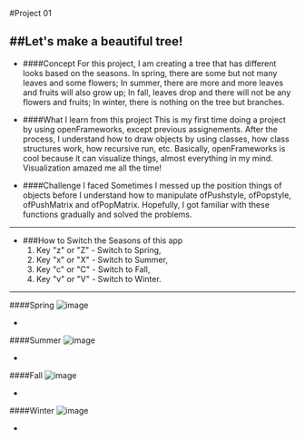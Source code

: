 #Project 01

##Let's make a beautiful tree!
-----
* ####Concept
For this project, I am creating a tree that has different looks based on the seasons. In spring, there are some but not many leaves and some flowers; In summer, there are more and more leaves and fruits will also grow up; In fall, leaves drop and there will not be any flowers and fruits; In winter, there is nothing on the tree but branches.

* ####What I learn from this project
This is my first time doing a project by using openFrameworks, except previous assignements. After the process, I understand how to draw objects by using classes, how class structures work, how recursive run, etc. Basically, openFrameworks is cool because it can visualize things, almost everything in my mind. Visualization amazed me all the time!

* ####Challenge I faced
Sometimes I messed up the position things of objects before I understand how to manipulate ofPushstyle, ofPopstyle, ofPushMatrix and ofPopMatrix. Hopefully, I got familiar with these functions gradually and solved the problems.

-----
* ###How to Switch the Seasons of this app
	1. Key "z" or "Z" - Switch to Spring,
	2. Key "x" or "X" - Switch to Summer,
	3. Key "c" or "C" - Switch to Fall,
	4. Key "v" or "V" - Switch to Winter.
	
-----
####Spring
![image](https://raw.githubusercontent.com/hungk901/CreativeCoding_oF_F15_KuoJui_Hung/master/Project01/screenshots/01_spring.png)

-

####Summer
![image](https://raw.githubusercontent.com/hungk901/CreativeCoding_oF_F15_KuoJui_Hung/master/Project01/screenshots/02_summer.png)

-

####Fall
![image](https://raw.githubusercontent.com/hungk901/CreativeCoding_oF_F15_KuoJui_Hung/master/Project01/screenshots/03_fall.png)

-

####Winter
![image](https://raw.githubusercontent.com/hungk901/CreativeCoding_oF_F15_KuoJui_Hung/master/Project01/screenshots/04_winter.png)




-